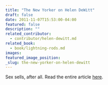 ```yaml
---
title: "The New Yorker on Helen DeWitt"
draft: false
date: 2011-11-07T15:53:00-04:00
featured: false
description: ""
related_contributor:
  - contributor/helen-dewitt.md
related_book:
  - book/lightning-rods.md
images:
featured_image_position: 
_slug: the-new-yorker-on-helen-dewitt
---
```


Sex sells, after all. Read the entire article [here](http://www.newyorker.com/arts/critics/books/2011/11/07/111107crbo_books_acocella?currentPage=all).

